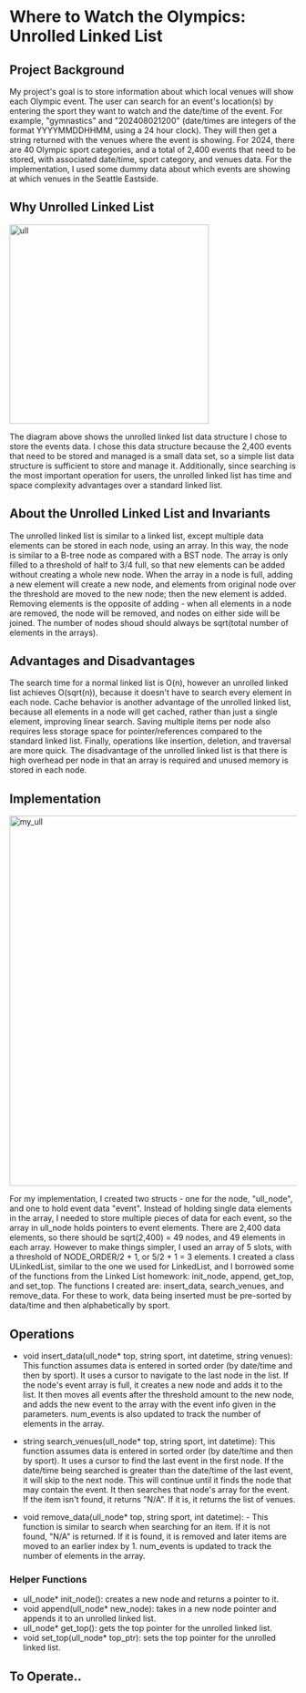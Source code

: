 # Where to Watch the Olympics: Unrolled Linked List
## Project Background
My project's goal is to store information about which local venues will show each Olympic event. The user can search for an event's location(s) by entering the sport they want to watch and the date/time of the event. For example, "gymnastics" and "202408021200" (date/times are integers of the format YYYYMMDDHHMM, using a 24 hour clock). They will then get a string returned with the venues where the event is showing. For 2024, there are 40 Olympic sport categories, and a total of 2,400 events that need to be stored, with associated date/time, sport category, and venues data. For the implementation, I used some dummy data about which events are showing at which venues in the Seattle Eastside.

## Why Unrolled Linked List
<img src="https://github.com/user-attachments/assets/1d83ad28-a442-42c1-9d46-c171f2ab5eb2" alt="ull" width="350"/>

The diagram above shows the unrolled linked list data structure I chose to store the events data. I chose this data structure because the 2,400 events that need to be stored and managed is a small data set, so a simple list data structure is sufficient to store and manage it. Additionally, since searching is the most important operation for users, the unrolled linked list has time and space complexity advantages over a standard linked list.

## About the Unrolled Linked List and Invariants
The unrolled linked list is similar to a linked list, except multiple data elements can be stored in each node, using an array. In this way, the node is similar to a B-tree node as compared with a BST node. The array is only filled to a threshold of half to 3/4 full, so that new elements can be added without creating a whole new node. When the array in a node is full, adding a new element will create a new node, and elements from original node over the threshold are moved to the new node; then the new element is added. Removing elements is the opposite of adding - when all elements in a node are removed, the node will be removed, and nodes on either side will be joined. The number of nodes shoud should always be sqrt(total number of elements in the arrays).

## Advantages and Disadvantages
The search time for a normal linked list is O(n), however an unrolled linked list achieves O(sqrt(n)), because it doesn't have to search every element in each node. Cache behavior is another advantage of the unrolled linked list, because all elements in a node will get cached, rather than just a single element, improving linear search. Saving multiple items per node also requires less storage space for pointer/references compared to the standard linked list. Finally, operations like insertion, deletion, and traversal are more quick. The disadvantage of the unrolled linked list is that there is high overhead per node in that an array is required and unused memory is stored in each node.

## Implementation
<img src="https://github.com/user-attachments/assets/625804d7-1793-47c6-96aa-66be5b174a25" alt="my_ull" width="650"/>

For my implementation, I created two structs - one for the node, "ull_node", and one to hold event data "event". Instead of holding single data elements in the array, I needed to store multiple pieces of data for each event, so the array in ull_node holds pointers to event elements. There are 2,400 data elements, so there should be sqrt(2,400) = 49 nodes, and 49 elements in each array. However to make things simpler, I used an array of 5 slots, with a threshold of NODE_ORDER/2 + 1, or 5/2 + 1 = 3 elements. I created a class ULinkedList, similar to the one we used for LinkedList, and I borrowed some of the functions from the Linked List homework: init_node, append, get_top, and set_top. The functions I created are: insert_data, search_venues, and remove_data. For these to work, data being inserted must be pre-sorted by data/time and then alphabetically by sport.

## Operations
- void insert_data(ull_node* top, string sport, int datetime, string venues): This function assumes data is entered in sorted order (by date/time and then by sport). It uses a cursor to navigate to the last node in the list. If the node's event array is full, it creates a new node and adds it to the list. It then moves all events after the threshold amount to the new node, and adds the new event to the array with the event info given in the parameters. num_events is also updated to track the number of elements in the array.

- string search_venues(ull_node* top, string sport, int datetime): This function assumes data is entered in sorted order (by date/time and then by sport). It uses a cursor to find the last event in the first node. If the date/time being searched is greater than the date/time of the last event, it will skip to the next node. This will continue until it finds the node that may contain the event. It then searches that node's array for the event. If the item isn't found, it returns "N/A". If it is, it returns the list of venues. 

- void remove_data(ull_node* top, string sport, int datetime): - This function is similar to search when searching for an item. If it is not found, "N/A" is returned. If it is found, it is removed and later items are moved to an earlier index by 1. num_events is updated to track the number of elements in the array.

### Helper Functions
- ull_node* init_node(): creates a new node and returns a pointer to it.
- void append(ull_node* new_node): takes in a new node pointer and appends it to an unrolled linked list.
- ull_node* get_top(): gets the top pointer for the unrolled linked list.
- void set_top(ull_node* top_ptr): sets the top pointer for the unrolled linked list.

## To Operate..
